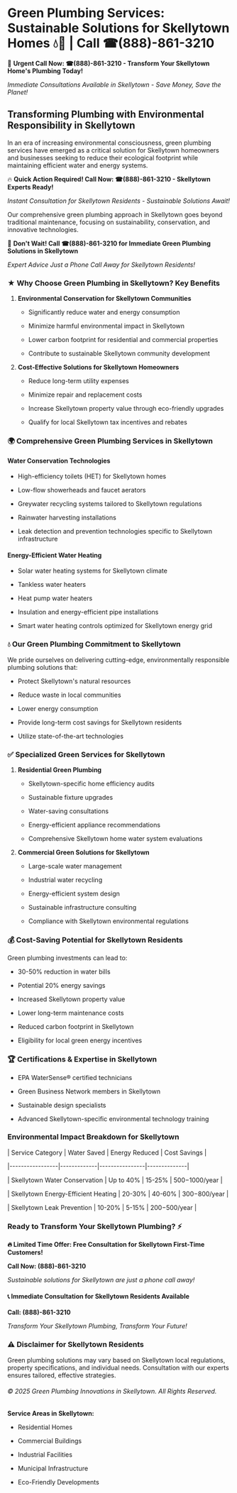 # Green Plumbing Services: Sustainable Solutions for Skellytown Homes 💧🌿 | Call ☎(888)-861-3210

🚨 **Urgent Call Now: ☎(888)-861-3210 - Transform Your Skellytown Home's Plumbing Today!**
*Immediate Consultations Available in Skellytown - Save Money, Save the Planet!*

## Transforming Plumbing with Environmental Responsibility in Skellytown

In an era of increasing environmental consciousness, green plumbing services have emerged as a critical solution for Skellytown homeowners and businesses seeking to reduce their ecological footprint while maintaining efficient water and energy systems. 

🔥 **Quick Action Required! Call Now: ☎(888)-861-3210 - Skellytown Experts Ready!**
*Instant Consultation for Skellytown Residents - Sustainable Solutions Await!*

Our comprehensive green plumbing approach in Skellytown goes beyond traditional maintenance, focusing on sustainability, conservation, and innovative technologies.

🚨 **Don't Wait! Call ☎(888)-861-3210 for Immediate Green Plumbing Solutions in Skellytown**
*Expert Advice Just a Phone Call Away for Skellytown Residents!*

### ★ Why Choose Green Plumbing in Skellytown? Key Benefits

1. **Environmental Conservation for Skellytown Communities** 
   - Significantly reduce water and energy consumption
   - Minimize harmful environmental impact in Skellytown
   - Lower carbon footprint for residential and commercial properties
   - Contribute to sustainable Skellytown community development

2. **Cost-Effective Solutions for Skellytown Homeowners** 
   - Reduce long-term utility expenses
   - Minimize repair and replacement costs
   - Increase Skellytown property value through eco-friendly upgrades
   - Qualify for local Skellytown tax incentives and rebates

### 🌍 Comprehensive Green Plumbing Services in Skellytown

#### Water Conservation Technologies
- High-efficiency toilets (HET) for Skellytown homes
- Low-flow showerheads and faucet aerators
- Greywater recycling systems tailored to Skellytown regulations
- Rainwater harvesting installations
- Leak detection and prevention technologies specific to Skellytown infrastructure

#### Energy-Efficient Water Heating
- Solar water heating systems for Skellytown climate
- Tankless water heaters
- Heat pump water heaters
- Insulation and energy-efficient pipe installations
- Smart water heating controls optimized for Skellytown energy grid

### 💧 Our Green Plumbing Commitment to Skellytown

We pride ourselves on delivering cutting-edge, environmentally responsible plumbing solutions that:
- Protect Skellytown's natural resources
- Reduce waste in local communities
- Lower energy consumption
- Provide long-term cost savings for Skellytown residents
- Utilize state-of-the-art technologies

### ✅ Specialized Green Services for Skellytown

1. **Residential Green Plumbing**
   - Skellytown-specific home efficiency audits
   - Sustainable fixture upgrades
   - Water-saving consultations
   - Energy-efficient appliance recommendations
   - Comprehensive Skellytown home water system evaluations

2. **Commercial Green Solutions for Skellytown**
   - Large-scale water management
   - Industrial water recycling
   - Energy-efficient system design
   - Sustainable infrastructure consulting
   - Compliance with Skellytown environmental regulations

### 💰 Cost-Saving Potential for Skellytown Residents

Green plumbing investments can lead to:
- 30-50% reduction in water bills
- Potential 20% energy savings
- Increased Skellytown property value
- Lower long-term maintenance costs
- Reduced carbon footprint in Skellytown
- Eligibility for local green energy incentives

### 🏆 Certifications & Expertise in Skellytown

- EPA WaterSense® certified technicians
- Green Business Network members in Skellytown
- Sustainable design specialists
- Advanced Skellytown-specific environmental technology training

### Environmental Impact Breakdown for Skellytown

| Service Category | Water Saved | Energy Reduced | Cost Savings |
|-----------------|-------------|----------------|--------------|
| Skellytown Water Conservation | Up to 40% | 15-25% | $500-$1000/year |
| Skellytown Energy-Efficient Heating | 20-30% | 40-60% | $300-$800/year |
| Skellytown Leak Prevention | 10-20% | 5-15% | $200-$500/year |

### Ready to Transform Your Skellytown Plumbing? ⚡

**🔥 Limited Time Offer: Free Consultation for Skellytown First-Time Customers!**

**Call Now: (888)-861-3210**
*Sustainable solutions for Skellytown are just a phone call away!*

#### 📞 Immediate Consultation for Skellytown Residents Available

**Call: (888)-861-3210**
*Transform Your Skellytown Plumbing, Transform Your Future!*

### ⚠️ Disclaimer for Skellytown Residents

Green plumbing solutions may vary based on Skellytown local regulations, property specifications, and individual needs. Consultation with our experts ensures tailored, effective strategies.

###### © 2025 Green Plumbing Innovations in Skellytown. All Rights Reserved.

**Service Areas in Skellytown:** 
- Residential Homes
- Commercial Buildings
- Industrial Facilities
- Municipal Infrastructure
- Eco-Friendly Developments